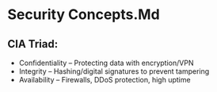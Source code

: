 # Security Concepts.Md
##  CIA Triad:
- Confidentiality – Protecting data with encryption/VPN
- Integrity – Hashing/digital signatures to prevent tampering
- Availability – Firewalls, DDoS protection, high uptime
